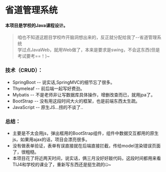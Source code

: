 # 省道管理系统
#### 本项目是学校的Java课程设计。
> 咱也不知道这题目学校咋开脑洞想出来的，反正就分配给我了--省道管理系统   
> 学过点JavaWeb，就用Web做了，本来是要求是swing，不会这东西(但是考试要考==！)~   
### 技术（CRUD）：
+ SpringBoot -- 说实话,SpringMVC的细节忘了很多。
+ Thymeleaf -- 前后端一起写好费劲。
+ Mybatis -- 不是老师非让写数据库具体操作，增删改查而已，就用jpa了。
+ BootStrap -- 没有用这段时间大火的框架，也是前端东西太生疏。
+ JavaScript -- 原生JS...捞的不谈了..
### 总结：
   + 主要是不太会用js，弹出框用的BootStrap组件，组件中数据交互都用的原生js，如果用ajax的话，项目会漂亮很多。   
   + 没有做表单验证，表单有误直接就在后端直接拦截，传给model渲染错误页面了，很粗糙。   
   + 本项目花了将近两天时间，说实话，俩三月没好好敲代码，这段时间都用来看TIJ4和学校的课业了，重新写东西还是挺生疏的🤐~
